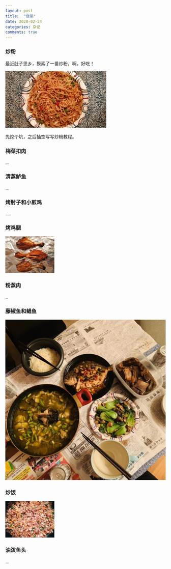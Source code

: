 ```yaml
---
layout: post
title:  "做菜"
date: 2020-02-24
categories: 杂记
comments: true
---
```


### 炒粉

最近肚子思乡，摸索了一番炒粉，啊，好吃！

<img src="https://github.com/WalkerMao/Notes/blob/master/Pictures/%E7%82%92%E7%B2%89.jpg?raw=true" style="zoom:31%;" alt="炒粉">

先挖个坑，之后抽空写写炒粉教程。

### 梅菜扣肉

<img src="/pictures/梅菜扣肉.jpg" alt="梅菜扣肉" style="zoom:15%;"/>

### 清蒸鲈鱼

<img src="/pictures/清蒸鲈鱼.jpg" alt="清蒸鲈鱼" style="zoom:15%;" />

### 烤肘子和小煎鸡

<img src="/pictures/烤肘子和小煎鸡.jpg" alt="烤肘子和小煎鸡" style="zoom:15%;" />

### 烤鸡腿

<img src="/pictures/烤鸡腿.jpg" alt="烤鸡腿" style="zoom:15%;" />

### 粉蒸肉

<img src="/pictures/粉蒸肉.jpg" alt="粉蒸肉" style="zoom:15%;" />

### 藤椒鱼和鲳鱼

<img src="/pictures/藤椒鱼和鲳鱼.jpg" alt="藤椒鱼和鲳鱼" style="zoom:55%;" />

### 炒饭

<img src="/pictures/炒饭.jpg" alt="炒饭" style="zoom:15%;" />

### 油泼鱼头

<img src="/pictures/油泼鱼头.jpg" alt="油泼鱼头" style="zoom:15%;" />
